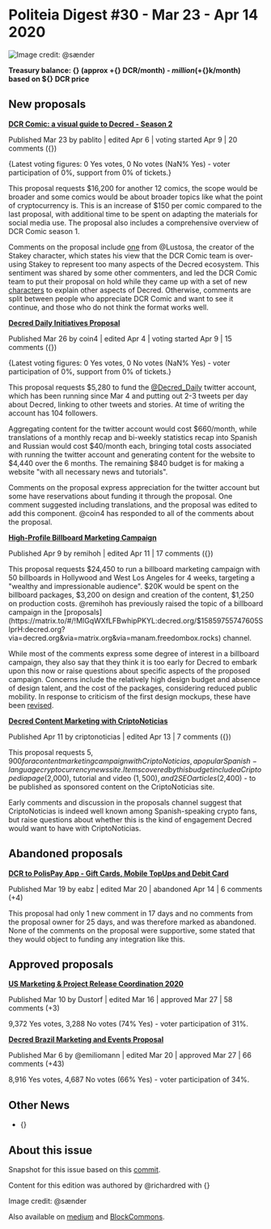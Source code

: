 # Politeia Digest #30 - Mar 23 - Apr 14 2020

![Image credit: @sænder](img/issue0{}/0{24}-title.png)

**Treasury balance: {} (approx +{} DCR/month) - ${} million (+${}k/month) based on ${} DCR price**

## New proposals

**[DCR Comic: a visual guide to Decred - Season 2](https://proposals.decred.org/proposals/2f08f8518bc7672069a10ac6461fd9ab341d4a9e4c343fd4a7ec426250f3896f)**

Published Mar 23 by pablito | edited Apr 6 | voting started Apr 9 | 20 comments ({})

{Latest voting figures: 0 Yes votes, 0 No votes (NaN% Yes) - voter participation of 0%, support from 0% of tickets.}

This proposal requests $16,200 for another 12 comics, the scope would be broader and some comics would be about broader topics like what the point of cryptocurrency is. This is an increase of $150 per comic compared to the last proposal, with additional time to be spent on adapting the materials for social media use. The proposal also includes a comprehensive overview of DCR Comic season 1.

Comments on the proposal include [one](https://proposals.decred.org/proposals/2f08f8518bc7672069a10ac6461fd9ab341d4a9e4c343fd4a7ec426250f3896f/comments/13) from @Lustosa, the creator of the Stakey character, which states his view that the DCR Comic team is over-using Stakey to represent too many aspects of the Decred ecosystem. This sentiment was shared by some other commenters, and led the DCR Comic team to put their proposal on hold while they came up with a set of new [characters](https://github.com/pLabarta/dcrwebcomic/blob/master/Proposal2/NewChars.md) to explain other aspects of Decred. Otherwise, comments are split between people who appreciate DCR Comic and want to see it continue, and those who do not think the format works well.

**[Decred Daily Initiatives Proposal](https://proposals.decred.org/proposals/7d42c6f4bf3059b64789185af615c1df97cb61a379425933be5ff01d074ed4d5)**

Published Mar 26 by coin4 | edited Apr 4 | voting started Apr 9 | 15 comments ({})

{Latest voting figures: 0 Yes votes, 0 No votes (NaN% Yes) - voter participation of 0%, support from 0% of tickets.}

This proposal requests $5,280 to fund the [@Decred_Daily](https://twitter.com/Decred_Daily) twitter account, which has been running since Mar 4 and putting out 2-3 tweets per day about Decred, linking to other tweets and stories. At time of writing the account has 104 followers.

Aggregating content for the twitter account would cost $660/month, while translations of a monthly recap and bi-weekly statistics recap into Spanish and Russian would cost $40/month each, bringing total costs associated with running the twitter account and generating content for the website to $4,440 over the 6 months. The remaining $840 budget is for making a website "with all necessary news and tutorials".

Comments on the proposal express appreciation for the twitter account but some have reservations about funding it through the proposal. One comment suggested including translations, and the proposal was edited to add this component. @coin4 has responded to all of the comments about the proposal.

**[High-Profile Billboard Marketing Campaign](https://proposals.decred.org/proposals/bce7bf3cd1f74d571d23ac8a330ddf29a14a547ed0cc9c995f1a97dce733d1e1)**

Published Apr 9 by remihoh | edited Apr 11 | 17 comments ({})

This proposal requests $24,450 to run a billboard marketing campaign with 50 billboards in Hollywood and West Los Angeles for 4 weeks, targeting a "wealthy and impressionable audience". $20K would be spent on the billboard packages, $3,200 on design and creation of the content, $1,250 on production costs. @remihoh has previously raised the topic of a billboard campaign in the [proposals](https://matrix.to/#/!MIGqWXfLFBwhipPKYL:decred.org/$15859755747605SIprH:decred.org?via=decred.org&via=matrix.org&via=manam.freedombox.rocks) channel.

While most of the comments express some degree of interest in a billboard campaign, they also say that they think it is too early for Decred to embark upon this now or raise questions about specific aspects of the proposed campaign. Concerns include the relatively high design budget and absence of design talent, and the cost of the packages, considering reduced public mobility. In response to criticism of the first design mockups, these have been [revised](https://i.imgur.com/I1IPnAb.jpg).

**[Decred Content Marketing with CriptoNoticias](https://proposals.decred.org/proposals/83b59ef5ab40193a86073abbd93cea13ed6d071eecc78918ab5cf98cba7c7a67)**

Published Apr 11 by criptonoticias | edited Apr 13 | 7 comments ({})

This proposal requests $5,900 for a content marketing campaign with CriptoNoticias, a popular Spanish-language cryptocurrency news site. Items covered by this budget include a Criptopedia page ($2,000), tutorial and video ($1,500), and 2 SEO articles ($2,400) - to be published as sponsored content on the CriptoNoticias site.

Early comments and discussion in the proposals channel suggest that CriptoNoticias is indeed well known among Spanish-speaking crypto fans, but raise questions about whether this is the kind of engagement Decred would want to have with CriptoNoticias.

## Abandoned proposals

**[DCR to PolisPay App - Gift Cards, Mobile TopUps and Debit Card](https://proposals.decred.org/proposals/d3b16861a7e555db2fdd25b589123f4b6c4289c857fbdff329a4ffb1cb60c4d9)**

Published Mar 19 by eabz | edited Mar 20 | abandoned Apr 14 | 6 comments (+4)

This proposal had only 1 new comment in 17 days and no comments from the proposal owner for 25 days, and was therefore marked as abandoned. None of the comments on the proposal were supportive, some stated that they would object to funding any integration like this.

## Approved proposals

**[US Marketing & Project Release Coordination 2020](https://proposals.decred.org/proposals/c830ea5afea45a0aabf4092d1bea51fb10b8bfa2d8474aac03224f0f94d3d1af)**

Published Mar 10 by Dustorf | edited Mar 16 | approved Mar 27 | 58 comments (+3)

9,372 Yes votes, 3,288 No votes (74% Yes) - voter participation of 31%.

**[Decred Brazil Marketing and Events Proposal](https://proposals.decred.org/proposals/bc20f986c3ea2fed2ea074c377a89f1a4b956ea0d527a8b6c099a5a8f175beb5)**

Published Mar 6 by @emiliomann | edited Mar 20 | approved Mar 27 | 66 comments (+43)

8,916 Yes votes, 4,687 No votes (66% Yes) - voter participation of 34%.

## Other News

- {}

## About this issue

Snapshot for this issue based on this [commit]({}}).

Content for this edition was authored by @richardred with {}

Image credit: @sænder

Also available on [medium]({}) and [BlockCommons]({}).
